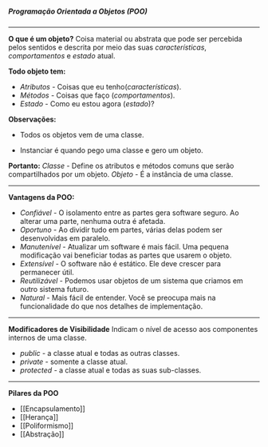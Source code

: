 
##### Programação Orientada a Objetos (POO)
***

**O que é um objeto?**
Coisa material ou abstrata que pode ser percebida pelos sentidos e descrita por meio das suas *características*, *comportamentos* e *estado* atual.

**Todo objeto tem:**
* *Atributos* - Coisas que eu tenho(*características*).
* *Métodos* - Coisas que faço (*comportamentos*).
* *Estado* - Como eu estou agora (*estado*)?

**Observações:** 
- Todos os objetos vem de uma classe. 
* Instanciar é quando pego uma classe e gero um objeto.

**Portanto:**
*Classe* -  Define os atributos e métodos comuns que serão compartilhados por um objeto.
*Objeto* -  É a instância de uma classe.

***

**Vantagens da POO:**
* *Confiável* - O isolamento entre as partes gera software seguro. Ao alterar uma parte, nenhuma outra é afetada.
* *Oportuno* - Ao dividir tudo em partes, várias delas podem ser desenvolvidas em paralelo.
* *Manutenível* - Atualizar um software é mais fácil. Uma pequena modificação vai beneficiar todas as partes que usarem o objeto.
* *Extensível* - O software não é estático. Ele deve crescer para permanecer útil.
* *Reutilizável* - Podemos usar objetos de um sistema que criamos em outro sistema futuro.
* *Natural* - Mais fácil de entender. Você se preocupa mais na funcionalidade do que nos detalhes de implementação.
  
***

**Modificadores de Visibilidade**
Indicam o nível de acesso aos componentes internos de uma classe.
* *public* - a classe atual e todas as outras classes.
* *private* - somente a classe atual.
* *protected* - a classe atual e todas as suas sub-classes.

***

**Pilares da POO**
* [[Encapsulamento]]
* [[Herança]] 
* [[Poliformismo]]
* [[Abstração]]








